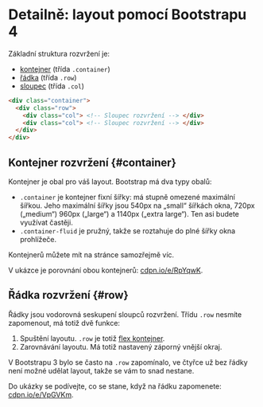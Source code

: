 # Detailně: layout pomocí Bootstrapu 4

Základní struktura rozvržení je: 

- [kontejner](#container) (třída `.container`)
- [řádka](#row) (třída `.row`)
- [sloupec](#col) (třída `.col`)

```html
<div class="container">
  <div class="row">
    <div class="col"> <!-- Sloupec rozvržení --> </div>
    <div class="col"> <!-- Sloupec rozvržení --> </div>
  </div>
</div>
```

## Kontejner rozvržení {#container}

Kontejner je obal pro váš layout. Bootstrap má dva typy obalů:

- `.container` je kontejner fixní šířky: má stupně omezené maximální šířkou. Jeho maximální šířky jsou 540px na „small“ šířkách okna, 720px („medium“) 960px („large“) a 1140px („extra large“). Ten asi budete využívat častěji.
- `.container-fluid` je pružný, takže se roztahuje do plné šířky okna prohlížeče.

Kontejnerů můžete mít na stránce samozřejmě víc. 

V ukázce je porovnání obou kontejnerů: [cdpn.io/e/RpYqwK](http://codepen.io/machal/pen/RpYqwK?editors=1000).


## Řádka rozvržení {#row}

Řádky jsou vodorovná seskupení sloupců rozvržení. Třídu `.row` nesmíte zapomenout, má totiž dvě funkce:

1. Spuštění layoutu. `.row` je totiž [flex kontejner](css3-flexbox-kontejner.md). 
2. Zarovnávání layoutu. Má totiž nastavený záporný vnější okraj.

V Bootstrapu 3 bylo se často na `.row` zapomínalo, ve čtyřce už bez řádky není možné udělat layout, takže se vám to snad nestane. 

Do ukázky se podívejte, co se stane, když na řádku zapomenete: [cdpn.io/e/VpGVKm](http://codepen.io/machal/pen/VpGVKm?editors=1000).






